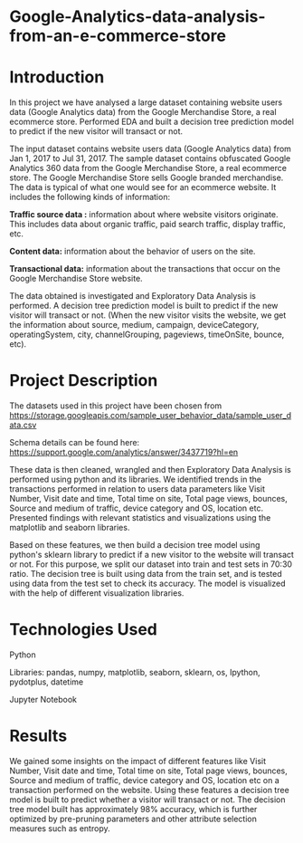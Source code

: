 # Google-Analytics-data-analysis-from-an-e-commerce-store


# Introduction

In this project we have analysed a large dataset containing website users data (Google Analytics data) from the Google Merchandise Store, a real ecommerce store. Performed EDA and built a decision tree prediction model to predict if the new visitor will transact or not.

The input dataset contains website users data (Google Analytics data) from Jan 1, 2017 to Jul 31, 2017.
The sample dataset contains obfuscated Google Analytics 360 data from the Google Merchandise Store, a real ecommerce store. The Google Merchandise Store sells Google branded merchandise. The data is typical of what one would see for an ecommerce website. It includes the following kinds of information:

**Traffic source data :** information about where website visitors originate. This includes data about organic traffic, paid search traffic, display traffic, etc.

**Content data:** information about the behavior of users on the site.

**Transactional data:** information about the transactions that occur on the Google Merchandise Store website.


The data obtained is investigated and Exploratory Data Analysis is performed. A decision tree prediction model is built to predict if the new visitor will transact or not.
(When the new visitor visits the website, we get the information about source, medium, campaign, deviceCategory, operatingSystem, city, channelGrouping, pageviews, timeOnSite, bounce, etc).

# Project Description

The datasets used in this project have been chosen from https://storage.googleapis.com/sample_user_behavior_data/sample_user_data.csv

Schema details can be found here: https://support.google.com/analytics/answer/3437719?hl=en


These data is then cleaned, wrangled and then Exploratory Data Analysis is performed using python and its libraries. We identified trends in the transactions performed in relation to users data parameters like Visit Number, Visit date and time, Total time on site, Total page views, bounces, Source and medium of traffic, device category and OS, location etc. Presented findings with relevant statistics and visualizations using the matplotlib and seaborn libraries.

Based on these features, we then build a decision tree model using  python's sklearn library to predict if a new visitor to the website will transact or not.
For this purpose, we split our dataset into train and test sets in 70:30 ratio. The decision tree is built using data from the train set, and is tested using data from the test set to check its accuracy. The model is visualized with the help of different visualization libraries.

# Technologies Used

Python

Libraries: pandas, numpy, matplotlib, seaborn, sklearn, os, Ipython, pydotplus, datetime

Jupyter Notebook

# Results

We gained some insights on the impact of different features like Visit Number, Visit date and time, Total time on site, Total page views, bounces, Source and medium of traffic, device category and OS, location etc on a transaction performed on the website. Using these features a decision tree model is built to predict whether a visitor will transact or not. The decision tree model built has approximately 98% accuracy, which is further optimized by pre-pruning parameters and other attribute selection measures such as entropy.
